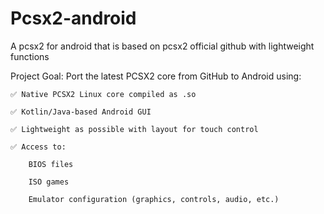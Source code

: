 # Pcsx2-android
A pcsx2 for android that is based on pcsx2 official github with lightweight functions


Project Goal:
Port the latest PCSX2 core from GitHub to Android using:

    ✅ Native PCSX2 Linux core compiled as .so

    ✅ Kotlin/Java-based Android GUI

    ✅ Lightweight as possible with layout for touch control

    ✅ Access to:

        BIOS files

        ISO games

        Emulator configuration (graphics, controls, audio, etc.)
